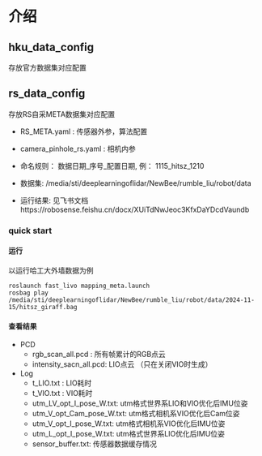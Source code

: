 # 介绍
## hku_data_config
存放官方数据集对应配置

## rs_data_config
存放RS自采META数据集对应配置

- RS_META.yaml : 传感器外参，算法配置
- camera_pinhole_rs.yaml : 相机内参

- 命名规则： 数据日期_序号_配置日期, 例： 1115_hitsz_1210
- 数据集: /media/sti/deeplearningoflidar/NewBee/rumble_liu/robot/data
- 运行结果: 见飞书文档https://robosense.feishu.cn/docx/XUiTdNwJeoc3KfxDaYDcdVaundb

### quick start
#### 运行
以运行哈工大外墙数据为例

```
roslaunch fast_livo mapping_meta.launch
rosbag play /media/sti/deeplearningoflidar/NewBee/rumble_liu/robot/data/2024-11-15/hitsz_giraff.bag
```
#### 查看结果
- PCD
  - rgb_scan_all.pcd : 所有帧累计的RGB点云
  - intensity_sacn_all.pcd: LIO点云 （只在关闭VIO时生成）
- Log
  - t_LIO.txt : LIO耗时
  - t_VIO.txt : VIO耗时
  - utm_LV_opt_I_pose_W.txt: utm格式世界系LIO和VIO优化后IMU位姿
  - utm_V_opt_Cam_pose_W.txt: utm格式相机系VIO优化后Cam位姿
  - utm_V_opt_I_pose_W.txt: utm格式相机系VIO优化后IMU位姿
  - utm_L_opt_I_pose_W.txt: utm格式世界系LIO优化后IMU位姿
  - sensor_buffer.txt: 传感器数据缓存情况
